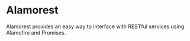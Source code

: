 # Alamorest
Alamorest provides an easy way to interface with RESTful services using Alamofire and Promises.
